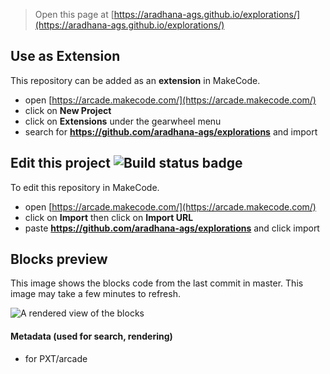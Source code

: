 


> Open this page at [https://aradhana-ags.github.io/explorations/](https://aradhana-ags.github.io/explorations/)

## Use as Extension

This repository can be added as an **extension** in MakeCode.

* open [https://arcade.makecode.com/](https://arcade.makecode.com/)
* click on **New Project**
* click on **Extensions** under the gearwheel menu
* search for **https://github.com/aradhana-ags/explorations** and import

## Edit this project ![Build status badge](https://github.com/aradhana-ags/explorations/workflows/MakeCode/badge.svg)

To edit this repository in MakeCode.

* open [https://arcade.makecode.com/](https://arcade.makecode.com/)
* click on **Import** then click on **Import URL**
* paste **https://github.com/aradhana-ags/explorations** and click import

## Blocks preview

This image shows the blocks code from the last commit in master.
This image may take a few minutes to refresh.

![A rendered view of the blocks](https://github.com/aradhana-ags/explorations/raw/master/.github/makecode/blocks.png)

#### Metadata (used for search, rendering)

* for PXT/arcade
<script src="https://makecode.com/gh-pages-embed.js"></script><script>makeCodeRender("{{ site.makecode.home_url }}", "{{ site.github.owner_name }}/{{ site.github.repository_name }}");</script>
